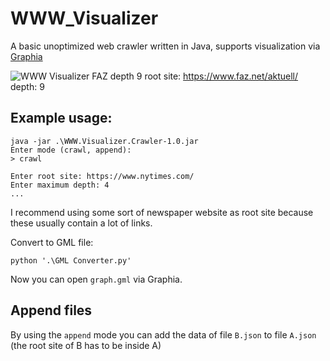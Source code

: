 # WWW_Visualizer
A basic unoptimized web crawler written in Java, supports visualization via [Graphia](https://graphia.app/)

![WWW Visualizer FAZ depth 9](https://user-images.githubusercontent.com/49553574/221014837-f061fafb-7a5e-4b66-bc79-ff7b30aa3229.png)
root site: https://www.faz.net/aktuell/ \
depth: 9

## Example usage:
```
java -jar .\WWW.Visualizer.Crawler-1.0.jar
Enter mode (crawl, append):
> crawl

Enter root site: https://www.nytimes.com/
Enter maximum depth: 4
...
```
I recommend using some sort of newspaper website as root site because these usually contain a lot of links.

Convert to GML file:
```
python '.\GML Converter.py'
```

Now you can open `graph.gml` via Graphia.

## Append files
By using the `append` mode you can add the data of file `B.json` to file `A.json` (the root site of B has to be inside A)
